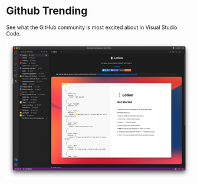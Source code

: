 # Github Trending

See what the GitHub community is most excited about in Visual Studio Code.

![](./app.png)
